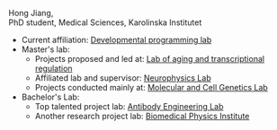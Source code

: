 Hong Jiang, \
PhD student, Medical Sciences, Karolinska Institutet
- Current affiliation: [Developmental programming lab](https://www.thedenglab.org/)
- Master's lab:
  - Projects proposed and led at: [Lab of aging and transcriptional regulation](http://staff.ustc.edu.cn/~songxy5/work.html)
  - Affiliated lab and supervisor: [Neurophysics Lab](http://neurophysics.ustc.edu.cn/main.htm)
  - Projects conducted mainly at: [Molecular and Cell Genetics Lab](https://mcg.ustc.edu.cn/)
- Bachelor's Lab:
  - Top talented project lab: [Antibody Engineering Lab](https://www.researchgate.net/lab/Min-Wang-Lab)
  - Another research project lab: [Biomedical Physics Institute](https://biophy.nju.edu.cn/English/Members/Faculty/20201026/i148921.html)
